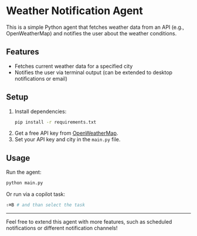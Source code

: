 # Weather Notification Agent

This is a simple Python agent that fetches weather data from an API (e.g., OpenWeatherMap) and notifies the user about the weather conditions.

## Features
- Fetches current weather data for a specified city
- Notifies the user via terminal output (can be extended to desktop notifications or email)

## Setup
1. Install dependencies:
   ```sh
   pip install -r requirements.txt
   ```
2. Get a free API key from [OpenWeatherMap](https://openweathermap.org/api).
3. Set your API key and city in the `main.py` file.

## Usage
Run the agent:
```sh
python main.py
```

Or run via a copilot task:
```sh
⇧⌘B # and than select the task
```
---
Feel free to extend this agent with more features, such as scheduled notifications or different notification channels!
